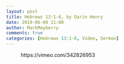 ```yaml
---
layout: post
title: Hebrews 13:1-6, by Darin Henry
date: 2019-06-09 11:00
author: MarkMayberry
comments: true
categories: [Hebrews 13:1-6, Video, Sermon]
---
```

<!-- wp:core-embed/vimeo {"url":"https://vimeo.com/342826953","type":"video","providerNameSlug":"vimeo","className":"wp-embed-aspect-4-3 wp-has-aspect-ratio"} -->
<figure class="wp-block-embed-vimeo wp-block-embed is-type-video is-provider-vimeo wp-embed-aspect-4-3 wp-has-aspect-ratio"><div class="wp-block-embed__wrapper">
https://vimeo.com/342826953
</div></figure>
<!-- /wp:core-embed/vimeo -->
